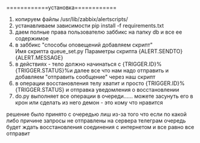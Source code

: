 ============установка============
1. копируем файлы /usr/lib/zabbix/alertscripts/
2. устанавливаем зависимости pip install -f requirements.txt
3. даем полные права пользователю заббикс на папку db и все ее содержимое
4. в заббикс "способы оповещений добавляем скрипт"  
  Имя скрипта queue_set.py
  Параметры скрипта
    {ALERT.SENDTO}
    {ALERT.MESSAGE}
5. в действиях - тело должно начинаться с {TRIGGER.ID}%{TRIGGER.STATUS}%и далее все что нам надо отправить
  и добавляем "отправить сообщение" через наш скрипт
6. в операции восстановления телу хватит и просто {TRIGGER.ID}%{TRIGGER.STATUS} и отправка уведомления о восстановлении
7. do.py выполняет все операции в очереди...... можете засунуть его в крон или сделать из него демон - это кому что нравится

решение было принято с очередью лиш из-за того что если по какой либо причине запросы не отправлены на сервера телеграм очередь будет ждать восстановления соединения с интернетом и все равно все отправит
